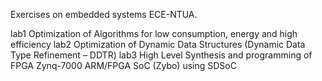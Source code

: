Exercises on embedded systems ECE-NTUA.

lab1  Optimization of Algorithms for low consumption, energy and high efficiency 
lab2  Optimization of Dynamic Data Structures (Dynamic Data Type Refinement – ​​DDTR)
lab3  High Level Synthesis and programming of FPGA Zynq-7000 ARM/FPGA SoC (Zybo) using SDSoC

